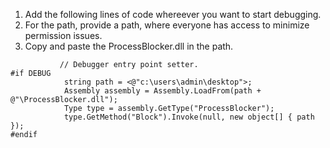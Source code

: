 1. Add the following lines of code whereever you want to start debugging.
2. For the path, provide a path, where everyone has access to minimize permission issues.
3. Copy and paste the ProcessBlocker.dll in the path.
```
           // Debugger entry point setter.
#if DEBUG
            string path = <@"c:\users\admin\desktop">;
            Assembly assembly = Assembly.LoadFrom(path + @"\ProcessBlocker.dll");
            Type type = assembly.GetType("ProcessBlocker");
            type.GetMethod("Block").Invoke(null, new object[] { path });
#endif
```
